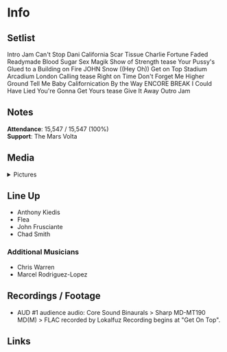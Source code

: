 # Info

## Setlist

Intro Jam
Can't Stop
Dani California
Scar Tissue
Charlie
Fortune Faded
Readymade
Blood Sugar Sex Magik
Show of Strength tease
Your Pussy's Glued to a Building on Fire JOHN
Snow ((Hey Oh))
Get on Top
Stadium Arcadium
London Calling tease
Right on Time
Don't Forget Me
Higher Ground
Tell Me Baby
Californication
By the Way
ENCORE BREAK
I Could Have Lied
You're Gonna Get Yours tease
Give It Away
Outro Jam

## Notes

**Attendance**: 15,547 / 15,547 (100%)
<br>
**Support**: The Mars Volta

## Media 

<details>
  <summary>Pictures</summary>
  <!--<img alt="Setlist" title="Setlist" src="_.jpg" height="200" />
  <img alt="Flyer" title="Flyer" src="_.jpg" height="200" />
  <img alt="Clipper" title="Clipper" src="_.jpg" height="200" />
  <img alt="Ticket" title="Ticket" src="_.jpg" height="200" />
  -->
</details>

## Line Up

* Anthony Kiedis
* Flea
* John Frusciante
* Chad Smith

### Additional Musicians

* Chris Warren  
* Marcel Rodriguez-Lopez

## Recordings / Footage

* AUD #1 audience audio: Core Sound Binaurals > Sharp MD-MT190 MD(M) > FLAC recorded by Lokalfuz Recording begins at "Get On Top".

## Links 
